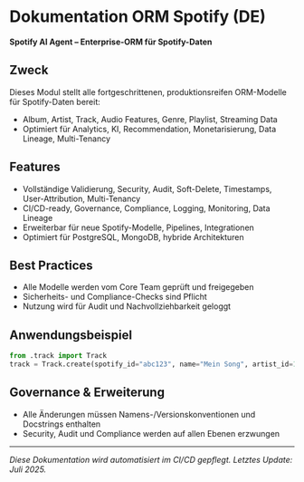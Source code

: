 # Dokumentation ORM Spotify (DE)

**Spotify AI Agent – Enterprise-ORM für Spotify-Daten**

## Zweck
Dieses Modul stellt alle fortgeschrittenen, produktionsreifen ORM-Modelle für Spotify-Daten bereit:
- Album, Artist, Track, Audio Features, Genre, Playlist, Streaming Data
- Optimiert für Analytics, KI, Recommendation, Monetarisierung, Data Lineage, Multi-Tenancy

## Features
- Vollständige Validierung, Security, Audit, Soft-Delete, Timestamps, User-Attribution, Multi-Tenancy
- CI/CD-ready, Governance, Compliance, Logging, Monitoring, Data Lineage
- Erweiterbar für neue Spotify-Modelle, Pipelines, Integrationen
- Optimiert für PostgreSQL, MongoDB, hybride Architekturen

## Best Practices
- Alle Modelle werden vom Core Team geprüft und freigegeben
- Sicherheits- und Compliance-Checks sind Pflicht
- Nutzung wird für Audit und Nachvollziehbarkeit geloggt

## Anwendungsbeispiel
```python
from .track import Track
track = Track.create(spotify_id="abc123", name="Mein Song", artist_id=1, album_id=1)
```

## Governance & Erweiterung
- Alle Änderungen müssen Namens-/Versionskonventionen und Docstrings enthalten
- Security, Audit und Compliance werden auf allen Ebenen erzwungen

---
*Diese Dokumentation wird automatisiert im CI/CD gepflegt. Letztes Update: Juli 2025.*

